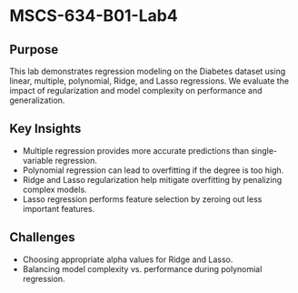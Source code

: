 # MSCS-634-B01-Lab4

## Purpose
This lab demonstrates regression modeling on the Diabetes dataset using linear, multiple, polynomial, Ridge, and Lasso regressions. We evaluate the impact of regularization and model complexity on performance and generalization.

## Key Insights
- Multiple regression provides more accurate predictions than single-variable regression.
- Polynomial regression can lead to overfitting if the degree is too high.
- Ridge and Lasso regularization help mitigate overfitting by penalizing complex models.
- Lasso regression performs feature selection by zeroing out less important features.

## Challenges
- Choosing appropriate alpha values for Ridge and Lasso.
- Balancing model complexity vs. performance during polynomial regression.